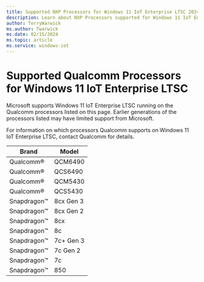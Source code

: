 ```yaml
---
title: Supported NXP Processors for Windows 11 IoT Enterprise LTSC 2024
description: Learn about NXP Processors supported for Windows 11 IoT Enterprise LTSC 2024
author: TerryWarwick
ms.author: Twarwick
ms.date: 02/15/2024
ms.topic: article
ms.service: windows-iot
---
```


# Supported Qualcomm Processors for Windows 11 IoT Enterprise LTSC

Microsoft supports Windows 11 IoT Enterprise LTSC running on the Qualcomm processors listed on this page. Earlier generations of the processors listed may have limited support from Microsoft. 

For information on which processors Qualcomm supports on Windows 11 IoT Enterprise LTSC, contact Qualcomm for details.

| Brand | Model |
|---|---|
|Qualcomm&reg; | QCM6490 |
|Qualcomm&reg; | QCS6490 |
|Qualcomm&reg; | QCM5430 |
|Qualcomm&reg; | QCS5430 |
|Snapdragon&trade; | 8cx Gen 3 |
|Snapdragon&trade; | 8cx Gen 2 |
|Snapdragon&trade; | 8cx |
|Snapdragon&trade; | 8c |
|Snapdragon&trade; | 7c+ Gen 3 |
|Snapdragon&trade; | 7c Gen 2 |
|Snapdragon&trade; | 7c |
|Snapdragon&trade; | 850 |